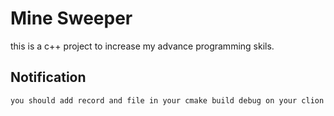 # Mine Sweeper

this is a c++ project to increase my advance programming skils.

## Notification
```bash
you should add record and file in your cmake build debug on your clion project to use it.
```
